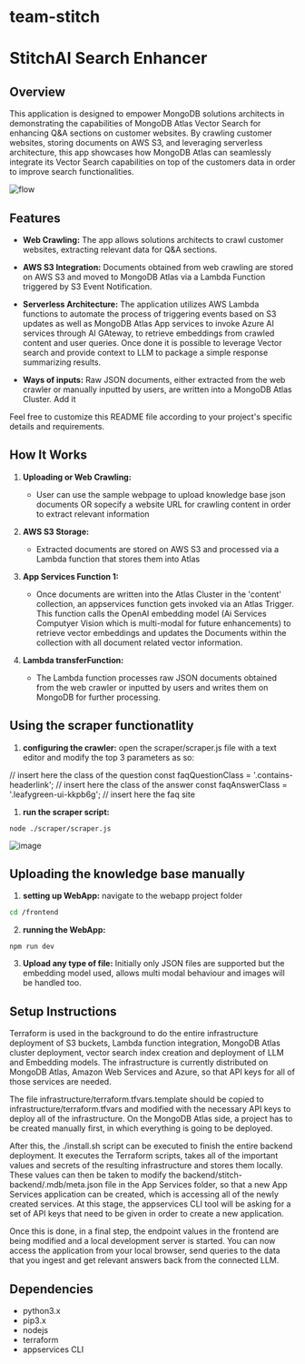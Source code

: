 # team-stitch


# StitchAI Search Enhancer

## Overview

This application is designed to empower MongoDB solutions architects in demonstrating the capabilities of MongoDB Atlas Vector Search for enhancing Q&A sections on customer websites. By crawling customer websites, storing documents on AWS S3, and leveraging serverless architecture, this app showcases how MongoDB Atlas can seamlessly integrate its Vector Search capabilities on top of the customers data in order to improve search functionalities.

![flow](https://github.com/philipp-weyer/team-stitch/assets/3890291/43a9ecb6-9a1a-4fcb-b402-2e91ce3a8e29)

## Features

- **Web Crawling:** The app allows solutions architects to crawl customer websites, extracting relevant data for Q&A sections.

- **AWS S3 Integration:** Documents obtained from web crawling are stored on AWS S3 and moved to MongoDB Atlas via a Lambda Function triggered by S3 Event Notification.

- **Serverless Architecture:** The application utilizes AWS Lambda functions to automate the process of triggering events based on S3 updates as well as MongoDB Atlas App services to invoke Azure AI services through AI GAteway, to retrieve embeddings from crawled content and user queries. Once done it is possible to leverage Vector search and provide context to LLM to package a simple response summarizing results.

- **Ways of inputs:** Raw JSON documents, either extracted from the web crawler or manually inputted by users, are written into a MongoDB Atlas Cluster. Add it

Feel free to customize this README file according to your project's specific details and requirements.


## How It Works

1. **Uploading or Web Crawling:**
   - User can use the sample webpage to upload knowledge base json documents OR sopecify a website URL for crawling content in order to extract relevant information

2. **AWS S3 Storage:**
   - Extracted documents are stored on AWS S3 and processed via a Lambda function that stores them into Atlas

3. **App Services Function 1:**
   - Once documents are written into the Atlas Cluster in the 'content' collection, an appservices function gets invoked via an Atlas Trigger. This function calls the OpenAI embedding model (Ai Services Computyer Vision which is multi-modal for future enhancements) to retrieve vector embeddings and updates the Documents within the collection with all document related vector information.

4. **Lambda transferFunction:**
   - The Lambda function processes raw JSON documents obtained from the web crawler or inputted by users and writes them on MongoDB for further processing.


## Using the scraper functionatlity
1. **configuring the crawler:**
open the scraper/scraper.js file with a text editor and modify the top 3 parameters as so:

// insert here the class of the question
const faqQuestionClass = '.contains-headerlink';
// insert here the class of the answer
const faqAnswerClass = '.leafygreen-ui-kkpb6g';
// insert here the faq site

1. **run the scraper script:**

```node
node ./scraper/scraper.js
```
![image](https://github.com/philipp-weyer/team-stitch/assets/3890291/48b87b5c-cf28-4b85-8da0-1a2d054b4b59)

## Uploading the knowledge base manually
1. **setting up WebApp:**
navigate to the webapp project folder
```bash
cd /frontend
```
2. **running the WebApp:**

```node
npm run dev
```
3. **Upload any type of file:**
Initially only JSON files are supported but the embedding model used, allows multi modal behaviour and images will be handled too.



## Setup Instructions

Terraform is used in the background to do the entire infrastructure deployment
of S3 buckets, Lambda function integration, MongoDB Atlas cluster deployment,
vector search index creation and deployment of LLM and Embedding models. The
infrastructure is currently distributed on MongoDB Atlas, Amazon Web Services
and Azure, so that API keys for all of those services are needed.

The file infrastructure/terraform.tfvars.template should be copied to
infrastructure/terraform.tfvars and modified with the necessary API keys to
deploy all of the infrastructure. On the MongoDB Atlas side, a project has to
be created manually first, in which everything is going to be deployed.

After this, the ./install.sh script can be executed to finish the entire
backend deployment. It executes the Terraform scripts, takes all of the
important values and secrets of the resulting infrastructure and stores them
locally. These values can then be taken to modify the
backend/stitch-backend/.mdb/meta.json file in the App Services folder, so that
a new App Services application can be created, which is accessing all of the
newly created services. At this stage, the appservices CLI tool will be asking
for a set of API keys that need to be given in order to create a new
application.

Once this is done, in a final step, the endpoint values in the frontend are
being modified and a local development server is started. You can now access
the application from your local browser, send queries to the data that you
ingest and get relevant answers back from the connected LLM.

## Dependencies
- python3.x
- pip3.x
- nodejs
- terraform
- appservices CLI
